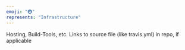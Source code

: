 ```yaml
---
emoji: "🚇"
represents: "Infrastructure"
---
```

Hosting, Build-Tools, etc. Links to source file (like travis.yml) in repo, if applicable